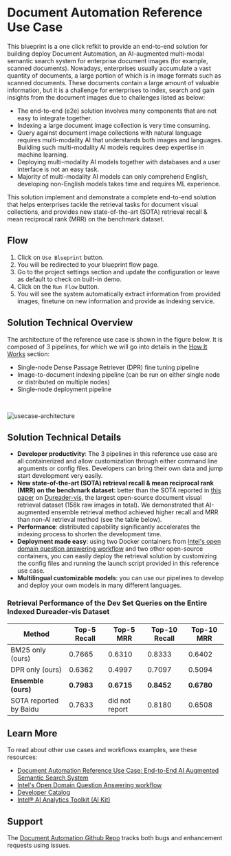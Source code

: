 # Document Automation Reference Use Case

This blueprint is a one click refkit to provide an end-to-end solution for building deploy Document Automation, an AI-augmented multi-modal semantic search system for enterprise document images (for example, scanned documents). 
Nowadays, enterprises usually accumulate a vast quantity of documents, a large portion of which is in image formats such as scanned documents. These documents contain a large amount of valuable information, but it is a challenge for enterprises to index, search and gain insights from the document images due to challenges listed as below:
* The end-to-end (e2e) solution involves many components that are not easy to integrate together.
* Indexing a large document image collection is very time consuming.
* Query against document image collections with natural language requires multi-modality AI that understands both images and languages. Building such multi-modality AI models requires deep expertise in machine learning.
* Deploying multi-modality AI models together with databases and a user interface is not an easy task.
* Majority of multi-modality AI models can only comprehend English, developing non-English models takes time and requires ML experience.

This solution implement and demonstrate a complete end-to-end solution that helps enterprises tackle the retrieval tasks for document visual collections, and provides new state-of-the-art (SOTA) retrieval recall & mean reciprocal rank (MRR) on the benchmark dataset.

## Flow
1. Click on `Use Blueprint` button.
2. You will be redirected to your blueprint flow page.
3. Go to the project settings section and update the configuration or leave as default to check on built-in demo.
4. Click on the `Run Flow` button.
5. You will see the system automatically extract information from provided images, finetune on new information and provide as indexing service.

## Solution Technical Overview
The architecture of the reference use case is shown in the figure below. It is composed of 3 pipelines, for which we will go into details in the [How It Works](#how-it-works) section: 
* Single-node Dense Passage Retriever (DPR) fine tuning pipeline
* Image-to-document indexing pipeline (can be run on either single node or distributed on multiple nodes)
* Single-node deployment pipeline
</br>

![usecase-architecture](assets/usecase-architecture.PNG)

## Solution Technical Details
* **Developer productivity**: The 3 pipelines in this reference use case are all containerized and allow customization through either command line arguments or config files. Developers can bring their own data and jump start development very easily. 
* **New state-of-the-art (SOTA) retrieval recall & mean reciprocal rank (MRR) on the benchmark dataset**: better than the SOTA reported in [this paper](https://aclanthology.org/2022.findings-acl.105.pdf) on [Dureader-vis](https://github.com/baidu/DuReader/tree/master/DuReader-vis), the largest open-source document visual retrieval dataset (158k raw images in total). We demonstrated that AI-augmented ensemble retrieval method achieved higher recall and MRR than non-AI retrieval method (see the table below).
* **Performance**: distributed capability significantly accelerates the indexing process to shorten the development time.
* **Deployment made easy**: using two Docker containers from [Intel's open domain question answering workflow](https://github.com/intel/open-domain-question-and-answer) and two other open-source containers, you can easily deploy the retrieval solution by customizing the config files and running the launch script provided in this reference use case.
* **Multilingual customizable models**: you can use our pipelines to develop and deploy your own models in many different languages.

### Retrieval Performance of the Dev Set Queries on the Entire Indexed Dureader-vis Dataset
| Method | Top-5 Recall | Top-5 MRR | Top-10 Recall | Top-10 MRR |
|------|------------|---------|-------------|----------|
| BM25 only (ours) | 0.7665 | 0.6310 | 0.8333 | 0.6402 |
| DPR only (ours) | 0.6362 | 0.4997 | 0.7097 | 0.5094 |
| **Ensemble (ours)** | **0.7983** | **0.6715** | **0.8452** | **0.6780** |
| SOTA reported by Baidu | 0.7633 | did not report | 0.8180 | 0.6508 |

## Learn More
To read about other use cases and workflows examples, see these resources:
- [Document Automation Reference Use Case: End-to-End AI Augmented Semantic Search System](https://community.intel.com/t5/Blogs/Tech-Innovation/Artificial-Intelligence-AI/Document-Automation-Reference-Use-Case-End-to-End-AI-Augmented/post/1526342)
- [Intel's Open Domain Question Answering workflow](https://github.com/intel/open-domain-question-and-answer)
- [Developer Catalog](https://developer.intel.com/aireferenceimplementations)
- [Intel® AI Analytics Toolkit (AI Kit)](https://www.intel.com/content/www/us/en/developer/tools/oneapi/ai-analytics-toolkit.html)
    
## Support
The [Document Automation Github Repo](https://github.com/intel/document-automation) tracks both bugs and enhancement requests using issues.
